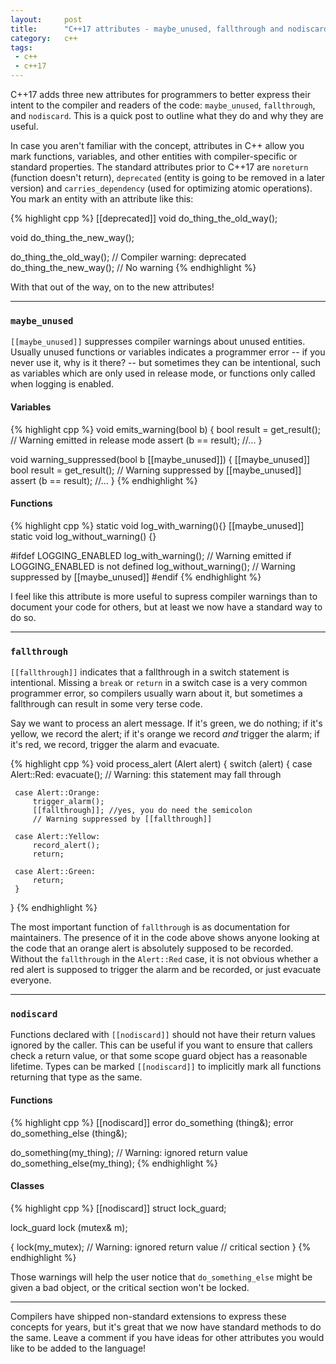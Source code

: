 ```yaml
---
layout:     post
title:      "C++17 attributes - maybe_unused, fallthrough and nodiscard"
category:   c++
tags:
 - c++
 - c++17
---
```


C++17 adds three new attributes for programmers to better express their intent to the compiler and readers of the code: `maybe_unused`, `fallthrough`, and `nodiscard`. This is a quick post to outline what they do and why they are useful.

In case you aren't familiar with the concept, attributes in C++ allow you mark functions, variables, and other entities with compiler-specific or standard properties. The standard attributes prior to C++17 are `noreturn` (function doesn't return), `deprecated` (entity is going to be removed in a later version) and `carries_dependency` (used for optimizing atomic operations). You mark an entity with an attribute like this:

{% highlight cpp %}
[[deprecated]]
void do_thing_the_old_way();

void do_thing_the_new_way();

do_thing_the_old_way(); // Compiler warning: deprecated
do_thing_the_new_way(); // No warning
{% endhighlight %}

With that out of the way, on to the new attributes!

-------------------

### `maybe_unused`

`[[maybe_unused]]` suppresses compiler warnings about unused entities. Usually unused functions or variables indicates a programmer error -- if you never use it, why is it there? -- but sometimes they can be intentional, such as variables which are only used in release mode, or functions only called when logging is enabled.

#### Variables
{% highlight cpp %}
void emits_warning(bool b) {
     bool result = get_result();
     // Warning emitted in release mode
     assert (b == result);
     //...
}

void warning_suppressed(bool b [[maybe_unused]]) {
     [[maybe_unused]] bool result = get_result();
     // Warning suppressed by [[maybe_unused]]
     assert (b == result);
     //...
}
{% endhighlight %}

#### Functions

{% highlight cpp %}
static void log_with_warning(){}
[[maybe_unused]] static void log_without_warning() {}

#ifdef LOGGING_ENABLED
log_with_warning();    // Warning emitted if LOGGING_ENABLED is not defined
log_without_warning(); // Warning suppressed by [[maybe_unused]]
#endif
{% endhighlight %}

I feel like this attribute is more useful to supress compiler warnings than to document your code for others, but at least we now have a standard way to do so.

-------------------

### `fallthrough`

`[[fallthrough]]` indicates that a fallthrough in a switch statement is intentional. Missing a `break` or `return` in a switch case is a very common programmer error, so compilers usually warn about it, but sometimes a fallthrough can result in some very terse code.

Say we want to process an alert message. If it's green, we do nothing; if it's yellow, we record the alert; if it's orange we record *and* trigger the alarm; if it's red, we record, trigger the alarm and evacuate.

{% highlight cpp %}
void process_alert (Alert alert) {
     switch (alert) {
     case Alert::Red:
         evacuate();
         // Warning: this statement may fall through

     case Alert::Orange:
         trigger_alarm();
         [[fallthrough]]; //yes, you do need the semicolon
         // Warning suppressed by [[fallthrough]]

     case Alert::Yellow:
         record_alert();
         return;

     case Alert::Green:
         return;
     }
}
{% endhighlight %}

The most important function of `fallthrough` is as documentation for maintainers. The presence of it in the code above shows anyone looking at the code that an orange alert is absolutely supposed to be recorded. Without the `fallthrough` in the `Alert::Red` case, it is not obvious whether a red alert is supposed to trigger the alarm and be recorded, or just evacuate everyone.

-------------------

### `nodiscard`

Functions declared with `[[nodiscard]]` should not have their return values ignored by the caller. This can be useful if you want to ensure that callers check a return value, or that some scope guard object has a reasonable lifetime. Types can be marked `[[nodiscard]]` to implicitly mark all functions returning that type as the same.

#### Functions

{% highlight cpp %}
[[nodiscard]] error do_something (thing&);
error do_something_else (thing&);

do_something(my_thing); // Warning: ignored return value
do_something_else(my_thing);
{% endhighlight %}

#### Classes

{% highlight cpp %}
[[nodiscard]]
struct lock_guard;

lock_guard lock (mutex& m);

{
    lock(my_mutex); // Warning: ignored return value
    // critical section
}
{% endhighlight %}

Those warnings will help the user notice that `do_something_else` might be given a bad object, or the critical section won't be locked.

----------------------------

Compilers have shipped non-standard extensions to express these concepts for years, but it's great that we now have standard methods to do the same. Leave a comment if you have ideas for other attributes you would like to be added to the language!
